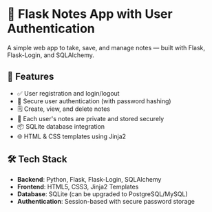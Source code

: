 # 📝 Flask Notes App with User Authentication

A simple web app to take, save, and manage notes — built with Flask, Flask-Login, and SQLAlchemy.

## 🚀 Features

- ✅ User registration and login/logout
- 🔐 Secure user authentication (with password hashing)
- 🗒️ Create, view, and delete notes
- 🧠 Each user's notes are private and stored securely
- 📦 SQLite database integration
- 🌐 HTML & CSS templates using Jinja2

## 🛠️ Tech Stack

- **Backend**: Python, Flask, Flask-Login, SQLAlchemy
- **Frontend**: HTML5, CSS3, Jinja2 Templates
- **Database**: SQLite (can be upgraded to PostgreSQL/MySQL)
- **Authentication**: Session-based with secure password storage


